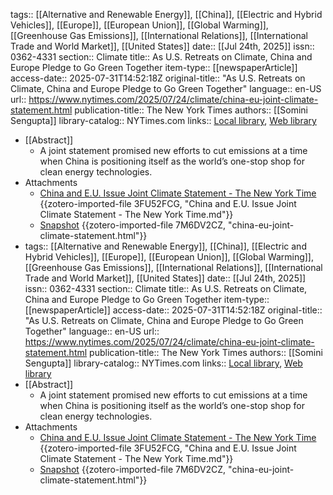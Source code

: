 tags:: [[Alternative and Renewable Energy]], [[China]], [[Electric and Hybrid Vehicles]], [[Europe]], [[European Union]], [[Global Warming]], [[Greenhouse Gas Emissions]], [[International Relations]], [[International Trade and World Market]], [[United States]]
date:: [[Jul 24th, 2025]]
issn:: 0362-4331
section:: Climate
title:: As U.S. Retreats on Climate, China and Europe Pledge to Go Green Together
item-type:: [[newspaperArticle]]
access-date:: 2025-07-31T14:52:18Z
original-title:: "As U.S. Retreats on Climate, China and Europe Pledge to Go Green Together"
language:: en-US
url:: https://www.nytimes.com/2025/07/24/climate/china-eu-joint-climate-statement.html
publication-title:: The New York Times
authors:: [[Somini Sengupta]]
library-catalog:: NYTimes.com
links:: [Local library](zotero://select/library/items/LPQ2L35L), [Web library](https://www.zotero.org/users/46463/items/LPQ2L35L)

- [[Abstract]]
	- A joint statement promised new efforts to cut emissions at a time when China is positioning itself as the world’s one-stop shop for clean energy technologies.
- Attachments
	- [China and E.U. Issue Joint Climate Statement - The New York Time](zotero://select/library/items/3FU52FCG) {{zotero-imported-file 3FU52FCG, "China and E.U. Issue Joint Climate Statement - The New York Time.md"}}
	- [Snapshot](https://www.nytimes.com/2025/07/24/climate/china-eu-joint-climate-statement.html) {{zotero-imported-file 7M6DV2CZ, "china-eu-joint-climate-statement.html"}}
- tags:: [[Alternative and Renewable Energy]], [[China]], [[Electric and Hybrid Vehicles]], [[Europe]], [[European Union]], [[Global Warming]], [[Greenhouse Gas Emissions]], [[International Relations]], [[International Trade and World Market]], [[United States]]
  date:: [[Jul 24th, 2025]]
  issn:: 0362-4331
  section:: Climate
  title:: As U.S. Retreats on Climate, China and Europe Pledge to Go Green Together
  item-type:: [[newspaperArticle]]
  access-date:: 2025-07-31T14:52:18Z
  original-title:: "As U.S. Retreats on Climate, China and Europe Pledge to Go Green Together"
  language:: en-US
  url:: https://www.nytimes.com/2025/07/24/climate/china-eu-joint-climate-statement.html
  publication-title:: The New York Times
  authors:: [[Somini Sengupta]]
  library-catalog:: NYTimes.com
  links:: [Local library](zotero://select/library/items/LPQ2L35L), [Web library](https://www.zotero.org/users/46463/items/LPQ2L35L)
- [[Abstract]]
	- A joint statement promised new efforts to cut emissions at a time when China is positioning itself as the world’s one-stop shop for clean energy technologies.
- Attachments
	- [China and E.U. Issue Joint Climate Statement - The New York Time](zotero://select/library/items/3FU52FCG) {{zotero-imported-file 3FU52FCG, "China and E.U. Issue Joint Climate Statement - The New York Time.md"}}
	- [Snapshot](https://www.nytimes.com/2025/07/24/climate/china-eu-joint-climate-statement.html) {{zotero-imported-file 7M6DV2CZ, "china-eu-joint-climate-statement.html"}}